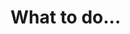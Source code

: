[title]: # (Steps)
[tags]: # (introduction)
[priority]: # (1)
# What to do...

<!-- on the integration product -->
